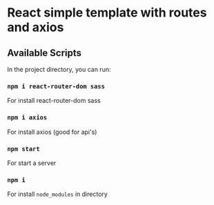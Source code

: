 # React simple template with routes and axios

## Available Scripts

In the project directory, you can run:

### `npm i react-router-dom sass`

For install react-router-dom sass

### `npm i axios`

For install axios (good for api's)

### `npm start`

For start a server

### `npm i`

For install `node_modules` in directory
